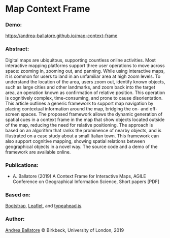 Map Context Frame
========


### Demo:
https://andrea-ballatore.github.io/map-context-frame

### Abstract:
Digital maps are ubiquitous, supporting countless online activities. Most interactive mapping platforms support three user operations to move across space: zooming in, zooming out, and panning. While using interactive maps, it is common for users to land in an unfamiliar area at high zoom levels. To understand the location of the area, users zoom out, identify known objects, such as large cities and other landmarks, and zoom back into the target area, an operation known as confirmation of relative position. This operation is cognitively complex, time-consuming, and prone to cause disorientation. This article outlines a generic framework to support map navigation by placing contextual information around the map, bridging the on- and off-screen spaces. The proposed framework allows the dynamic generation of spatial cues in a context frame in the map that show objects located outside of the map, reducing the need for relative positioning. The approach is based on an algorithm that ranks the prominence of nearby objects, and is illustrated on a case study about a small Italian town. This framework can also support cognitive mapping, showing spatial relations between geographical objects in a novel way. The source code and a demo of the framework are available online.


### Publications:
* A. Ballatore (2019) A Context Frame for Interactive Maps, AGILE Conference on Geographical Information Science, Short papers [PDF]

### Based on:
[Bootstrap](http://getbootstrap.com/), [Leaflet](http://leafletjs.com/), and [typeahead.js](http://twitter.github.io/typeahead.js/).

### Author:

[Andrea Ballatore](https://aballatore.space) © Birkbeck, University of London, 2019
